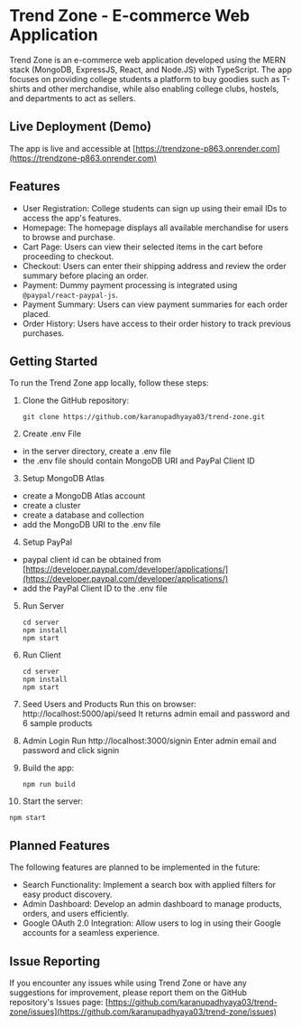 # Trend Zone - E-commerce Web Application

Trend Zone is an e-commerce web application developed using the MERN stack (MongoDB, ExpressJS, React, and Node.JS) with TypeScript. The app focuses on providing college students a platform to buy goodies such as T-shirts and other merchandise, while also enabling college clubs, hostels, and departments to act as sellers.

## Live Deployment (Demo)

The app is live and accessible at [https://trendzone-p863.onrender.com](https://trendzone-p863.onrender.com)

## Features

- User Registration: College students can sign up using their email IDs to access the app's features.
- Homepage: The homepage displays all available merchandise for users to browse and purchase.
- Cart Page: Users can view their selected items in the cart before proceeding to checkout.
- Checkout: Users can enter their shipping address and review the order summary before placing an order.
- Payment: Dummy payment processing is integrated using `@paypal/react-paypal-js`.
- Payment Summary: Users can view payment summaries for each order placed.
- Order History: Users have access to their order history to track previous purchases.

## Getting Started

To run the Trend Zone app locally, follow these steps:

1. Clone the GitHub repository:

   ```
   git clone https://github.com/karanupadhyaya03/trend-zone.git
   ```

2. Create .env File

- in the server directory, create a .env file
- the .env file should contain MongoDB URI and PayPal Client ID

3. Setup MongoDB Atlas

- create a MongoDB Atlas account
- create a cluster
- create a database and collection
- add the MongoDB URI to the .env file

4. Setup PayPal

- paypal client id can be obtained from [https://developer.paypal.com/developer/applications/](https://developer.paypal.com/developer/applications/)
- add the PayPal Client ID to the .env file

5. Run Server
   ```
   cd server
   npm install
   npm start
   ```
6. Run Client

   ```
   cd server
   npm install
   npm start
   ```

7. Seed Users and Products
   Run this on browser: http://localhost:5000/api/seed
   It returns admin email and password and 6 sample products

8. Admin Login
   Run http://localhost:3000/signin
   Enter admin email and password and click signin

9. Build the app:

   ```
   npm run build
   ```

10. Start the server:

```
npm start
```

## Planned Features

The following features are planned to be implemented in the future:

- Search Functionality: Implement a search box with applied filters for easy product discovery.
- Admin Dashboard: Develop an admin dashboard to manage products, orders, and users efficiently.
- Google OAuth 2.0 Integration: Allow users to log in using their Google accounts for a seamless experience.

## Issue Reporting

If you encounter any issues while using Trend Zone or have any suggestions for improvement, please report them on the GitHub repository's Issues page: [https://github.com/karanupadhyaya03/trend-zone/issues](https://github.com/karanupadhyaya03/trend-zone/issues)

